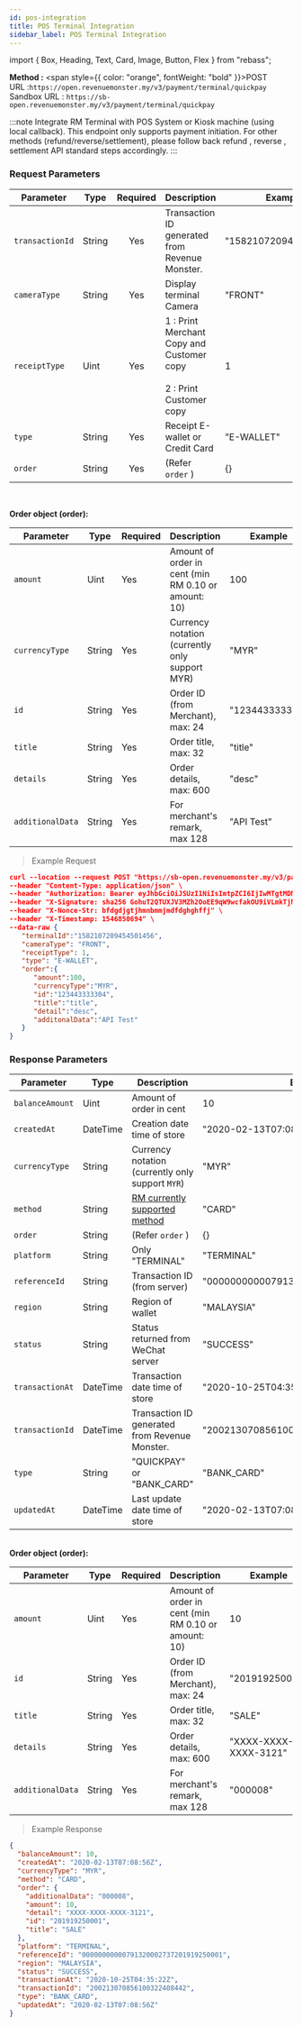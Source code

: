 ```yaml
---
id: pos-integration
title: POS Terminal Integration
sidebar_label: POS Terminal Integration
---
```


import { Box, Heading, Text, Card, Image, Button, Flex } from "rebass";

**Method :** <span style={{ color: "orange", fontWeight: "bold" }}>POST</span><br/>
URL :`https://open.revenuemonster.my/v3/payment/terminal/quickpay`<br/>
Sandbox URL : `https://sb-open.revenuemonster.my/v3/payment/terminal/quickpay`

:::note
Integrate RM Terminal with POS System or Kiosk machine (using local callback). This endpoint only supports payment initiation. For other methods (refund/reverse/settlement), please follow back refund , reverse , settlement API standard steps accordingly.
:::

### Request Parameters

| Parameter       | Type   | Required | Description                                                                   | Example               |
| --------------- | ------ | :------: | ----------------------------------------------------------------------------- | --------------------- |
| `transactionId` | String |   Yes    | Transaction ID generated from Revenue Monster.                                | "1582107209454501456" |
| `cameraType`    | String |   Yes    | Display terminal Camera                                                       | "FRONT"               |
| `receiptType`   | Uint   |   Yes    | 1 : Print Merchant Copy and Customer copy <br/> <br/> 2 : Print Customer copy | 1                     |
| `type`          | String |   Yes    | Receipt E-wallet or Credit Card                                               | "E-WALLET"            |
| `order`         | String |   Yes    | (Refer `order` )                                                              | {}                    |

<br/>

<strong>Order object (order):</strong>

| Parameter        | Type   | Required | Description                                         | Example        |
| ---------------- | ------ | -------- | --------------------------------------------------- | -------------- |
| `amount`         | Uint   | Yes      | Amount of order in cent (min RM 0.10 or amount: 10) | 100            |
| `currencyType`   | String | Yes      | Currency notation (currently only support MYR)      | "MYR"          |
| `id`             | String | Yes      | Order ID (from Merchant), max: 24                   | "123443333304" |
| `title`          | String | Yes      | Order title, max: 32                                | "title"        |
| `details`        | String | Yes      | Order details, max: 600                             | "desc"         |
| `additionalData` | String | Yes      | For merchant's remark, max 128                      | "API Test"     |

> Example Request

```json
curl --location --request POST "https://sb-open.revenuemonster.my/v3/payment/terminal/quickpay" \
--header "Content-Type: application/json" \
--header "Authorization: Bearer eyJhbGciOiJSUzI1NiIsImtpZCI6IjIwMTgtMDMtMTMiLCJ0eXAiOiJKV1QifQ.eyJhdWQiOlsiYXBpX2NsaWVudEBFaGNLQzA5QmRYUm9RMnhwWlc1MEVNV1Z4NF9UbE5MZEZRIl0sImV4cCI6MTU4NjMzNzc1OCwiaWF0IjoxNTgzNzQ1NzU4LCJpc3MiOiJodHRwczovL3NiLW9hdXRoLnJldmVudWVtb25zdGVyLm15IiwianRpIjoiRWh3S0VFOUJkWFJvUVdOalpYTnpWRzlyWlc0UXlKSG9qb2VNcHYwViIsIm5iZiI6MTU4Mzc0NTc1OCwic3ViIjoiRWhRS0NFMWxjbU5vWVc1MEVKWFZ6ZDN3cmFxVE9SSVFDZ1JWYzJWeUVJeUpxSXp2eU1QVmNRIn0.FfBkCb7fjCKJdcy_DS06dKgEtcAvukPio0HyDRtH2UovhZsLFSqD_8oo21u094XSor_mqFg4hqXmLaHjX-h92Wz3kHl7OwiKQb16x8Rnl5OdyPHtMqIZqP8ab8Ch0RHEZ33VchK1zBTnG6Xosrb1B44tWqJ0_kdTtbRZN4rG821C8i4sb6sx8GaxgluJ5q7CEifMTBFJam_Jub9LfAfukq8YyIl0Bykp7B3A_su2QoELL9L_ElJdV9FuwFPHcKr9bxLvVSrEdyrFg7IBm_tJHxSl8gTh3j4b6lWZrBCfMSLraXaYRNzz1ddbVnwYD4aRuSyRmQeMYTUj0cInktnKUA" \
--header "X-Signature: sha256 GohuT2QTUXJV3MZh2OoEE9qW9wcfakOU9iVLmkTjM12NQuV6IcWMRQDz9NdxAOVIrh5MssfYCLDlafb2illXxgQMpmZkZ38NT6NQsMeMfGbHBS1Kc+BUtU7o1TMLUzk55J1tA6f0Z95oEuBlCeLm6VsgCG30wFm5YmgssJ0weIwMcW355r2sFl7QcKOuRqynoGtmmr/aGfOk1HjiFLoFzSd38O7rRjwGrekYwuYUD1N/Wp5GFXRjtaaPkzAERPbXEmnh/taLME8VeAhky6dAVGZE6gHKnP5WvvVjUE+KLtj3D32YIHzxhzEW9x3JEObqgvm5Q2oRZNxoh6/MvqwkVA==" \
--header "X-Nonce-Str: bfdgdjgtjhmnbmmjmdfdghghffj" \
--header "X-Timestamp: 1546850694" \
--data-raw {
   "terminalId":"1582107209454501456",
   "cameraType": "FRONT",
   "receiptType": 1,
   "type": "E-WALLET",
   "order":{
      "amount":100,
      "currencyType":"MYR",
      "id":"123443333304",
      "title":"title",
      "detail":"desc",
      "additonalData":"API Test"
   }
}
```

### Response Parameters

| Parameter       | Type     | Description                                         | Example                               |
| --------------- | -------- | --------------------------------------------------- | ------------------------------------- |
| `balanceAmount` | Uint     | Amount of order in cent                             | 10                                    |
| `createdAt`     | DateTime | Creation date time of store                         | "2020-02-13T07:08:56Z"                |
| `currencyType`  | String   | Currency notation (currently only support `MYR`)    | "MYR"                                 |
| `method`        | String   | [RM currently supported method](./method/quick-pay) | "CARD"                                |
| `order`         | String   | (Refer `order` )                                    | {}                                    |
| `platform`      | String   | Only "TERMINAL"                                     | "TERMINAL"                            |
| `referenceId`   | String   | Transaction ID (from server)                        | "00000000000791320002737201919250001" |
| `region`        | String   | Region of wallet                                    | "MALAYSIA"                            |
| `status`        | String   | Status returned from WeChat server                  | "SUCCESS"                             |
| `transactionAt` | DateTime | Transaction date time of store                      | "2020-10-25T04:35:22Z"                |
| `transactionId` | DateTime | Transaction ID generated from Revenue Monster.      | "200213070856100322408442"            |
| `type`          | String   | "QUICKPAY" or "BANK_CARD"                           | "BANK_CARD"                           |
| `updatedAt`     | DateTime | Last update date time of store                      | "2020-02-13T07:08:56Z"                |

<br/>
<strong>Order object (order):</strong>

| Parameter        | Type   | Required | Description                                         | Example               |
| ---------------- | ------ | -------- | --------------------------------------------------- | --------------------- |
| `amount`         | Uint   | Yes      | Amount of order in cent (min RM 0.10 or amount: 10) | 10                    |
| `id`             | String | Yes      | Order ID (from Merchant), max: 24                   | "201919250001"        |
| `title`          | String | Yes      | Order title, max: 32                                | "SALE"                |
| `details`        | String | Yes      | Order details, max: 600                             | "XXXX-XXXX-XXXX-3121" |
| `additionalData` | String | Yes      | For merchant's remark, max 128                      | "000008"              |

> Example Response

```json
{
  "balanceAmount": 10,
  "createdAt": "2020-02-13T07:08:56Z",
  "currencyType": "MYR",
  "method": "CARD",
  "order": {
    "additionalData": "000008",
    "amount": 10,
    "detail": "XXXX-XXXX-XXXX-3121",
    "id": "201919250001",
    "title": "SALE"
  },
  "platform": "TERMINAL",
  "referenceId": "00000000000791320002737201919250001",
  "region": "MALAYSIA",
  "status": "SUCCESS",
  "transactionAt": "2020-10-25T04:35:22Z",
  "transactionId": "200213070856100322408442",
  "type": "BANK_CARD",
  "updatedAt": "2020-02-13T07:08:56Z"
}
```
